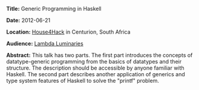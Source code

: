 **Title:**      Generic Programming in Haskell

**Date:**       2012-06-21

**Location:**   [House4Hack](http://www.house4hack.co.za/) in Centurion, South Africa

**Audience:**   [Lambda Luminaries](http://www.meetup.com/lambda-luminaries/)

**Abstract:**
This talk has two parts. The first part introduces the concepts of
datatype-generic programming from the basics of datatypes and their structure.
The description should be accessible by anyone familiar with Haskell. The second
part describes another application of generics and type system features of
Haskell to solve the "printf" problem.

